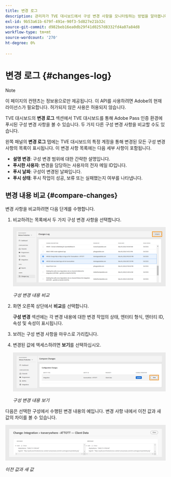 ```yaml
---
title: 변경 로그
description: 관리자가 TVE 대시보드에서 구성 변경 사항을 모니터링하는 방법을 알아봅니다.
exl-id: 9b53a61b-679f-491e-90f3-5d827e21b32c
source-git-commit: d982beb16ea0db29f41d0257d8332fd4a07a84d8
workflow-type: tm+mt
source-wordcount: '270'
ht-degree: 0%

---
```


# 변경 로그 {#changes-log}

>[!NOTE]
>
>이 페이지의 컨텐츠는 정보용으로만 제공됩니다. 이 API를 사용하려면 Adobe의 현재 라이선스가 필요합니다. 허가되지 않은 사용은 허용되지 않습니다.

TVE 대시보드의 **변경 로그** 섹션에서 TVE 대시보드를 통해 Adobe Pass 인증 환경에 푸시된 구성 변경 사항을 볼 수 있습니다. 두 가지 다른 구성 변경 사항을 비교할 수도 있습니다.

왼쪽 패널의 **변경 로그** 탭에는 TVE 대시보드의 특정 계정을 통해 변경된 모든 구성 변경 사항의 목록이 표시됩니다. 이 변경 사항 목록에는 다음 세부 사항이 포함됩니다.

* **설명 변경**: 구성 변경 범위에 대한 간략한 설명입니다.
* **푸시한 사용자**: 변경을 담당하는 사용자의 전자 메일 ID입니다.
* **푸시 날짜**: 구성이 변경된 날짜입니다.
* **푸시 상태**: 푸시 작업이 성공, 보류 또는 실패했는지 여부를 나타냅니다.

## 변경 내용 비교 {#compare-changes}

변경 사항을 비교하려면 다음 단계를 수행합니다.

1. 비교하려는 목록에서 두 가지 구성 변경 사항을 선택합니다.

   ![구성 변경 내용 비교](../assets/tve-dashboard/new-tve-dashboard/review/review-changes-compare-button.png)

   *구성 변경 내용 비교*

1. 화면 오른쪽 상단에서 **비교**&#x200B;를 선택합니다.

   **구성 변경** 섹션에는 각 변경 내용에 대한 변경 작업의 상태, 엔터티 형식, 엔터티 ID, 속성 및 속성이 표시됩니다.

1. 보려는 구성 변경 사항을 마우스로 가리킵니다.

1. 변경된 값에 액세스하려면 **보기**&#x200B;를 선택하십시오.

   ![구성 변경 내용 보기](../assets/tve-dashboard/new-tve-dashboard/review/review-changes-view-button.png)

   *구성 변경 내용 보기*

다음은 선택한 구성에서 수행된 변경 내용의 예입니다. 변경 사항 내에서 이전 값과 새 값의 차이를 볼 수 있습니다.

![이전 값과 새 값](../assets/tve-dashboard/new-tve-dashboard/review/review-change-modal-view.png)

*이전 값과 새 값*
